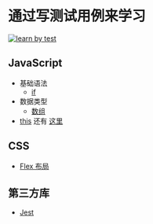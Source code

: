 # 通过写测试用例来学习
[![learn by test](https://circleci.com/gh/iamjoel/learn-by-test.svg?style=svg)](https://circleci.com/gh/iamjoel/learn-by-test)
## JavaScript
* 基础语法
  * [if](code/src/js/if.spec.ts)
* 数据类型
  * [数组](code/src/js/data-type/array.spec.ts)
* [this](code/src/js/this/index.spec.ts) 还有 [这里](code/src/js/this/index.e2e.spec.ts)

## CSS
* [Flex 布局](code/src/css/flex/index.e2e.spec.ts)

## 第三方库
* [Jest](code/src/libs/jest/index.spec.ts)


